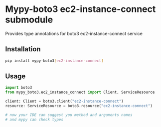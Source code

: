 # Mypy-boto3 ec2-instance-connect submodule

Provides type annotations for boto3 ec2-instance-connect service

## Installation

```bash
pip install mypy-boto3[ec2-instance-connect]
```

## Usage

```python
import boto3
from mypy_boto3.ec2_instance_connect import Client, ServiceResource

client: Client = boto3.client("ec2-instance-connect")
resource: ServiceResource = boto3.resource("ec2-instance-connect")

# now your IDE can suggest you method and arguments names
# and mypy can check types
```

